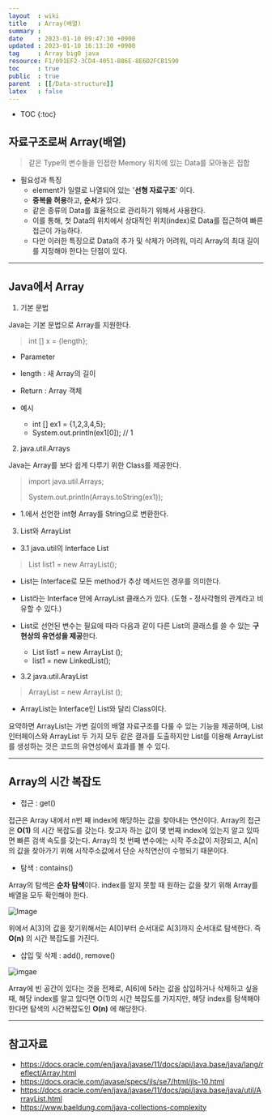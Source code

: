```yaml
---
layout  : wiki
title   : Array(배열)
summary : 
date    : 2023-01-10 09:47:30 +0900
updated : 2023-01-10 16:13:20 +0900
tag     : Array bigO java
resource: F1/091EF2-3CD4-4051-B86E-8E6D2FCB1590
toc     : true
public  : true
parent  : [[/Data-structure]]
latex   : false
---
```

* TOC
{:toc}

## 자료구조로써 Array(배열)

> 같은 Type의 변수들을 인접한 Memory 위치에 있는 Data를 모아놓은 집합

- 필요성과 특징
    - element가 일렬로 나열되어 있는 '**선형 자료구조**' 이다.
    - **중복을 허용**하고, **순서**가 있다.
    - 같은 종류의 Data를 효율적으로 관리하기 위해서 사용한다.
    - 이를 통해, 첫 Data의 위치에서 상대적인 위치(index)로 Data를 접근하여 빠른 접근이 가능하다.
    - 다만 이러한 특징으로 Data의 추가 및 삭제가 어려워, 미리 Array의 최대 길이를 지정해야 한다는 단점이 있다.
    

---

## Java에서 Array


1. 기본 문법 

Java는 기본 문법으로 Array를 지원한다.
    
> int [] x = {length};
    
- Parameter
- length : 새 Array의 길이
    
- Return : Array 객체
    
- 예시 
  - int [] ex1 = {1,2,3,4,5};
  - System.out.println(ex1[0]);   // 1


  
2. java.util.Arrays

Java는 Array를 보다 쉽게 다루기 위한 Class를 제공한다.
> import java.util.Arrays;
> 
> System.out.println(Arrays.toString(ex1)); 
- 1.에서 선언한 int형 Array를 String으로 변환한다. 




3. List와 ArrayList

- 3.1 java.util의 Interface List<E>
> List <Integer > list1 = new ArrayList<Integer >();

- List는 Interface로 모든 method가 추상 메서드인 경우를 의미한다. 
- List라는 Interface 안에 ArrayList 클래스가 있다. (도형 - 정사각형의 관계라고 비유할 수 있다.)
- List로 선언된 변수는 필요에 따라 다음과 같이 다른 List의 클래스를 쓸 수 있는 **구현상의 유연성을 제공**한다.
  - List <Integer> list1 = new ArrayList <Integer> ();
  - list1 = new LinkedList<Integer>();


- 3.2 java.util.ArayList<E>
> ArrayList <Integer > = new ArrayList<Integer > ();
- ArrayList는 Interface인 List와 달리 Class이다.

 요약하면 ArrayList는 가변 길이의 배열 자료구조를 다룰 수 있는 기능을 제공하며, List 인터페이스와 ArrayList 두 가지 모두 같은 결과를 도출하지만 
List를 이용해 ArrayList를 생성하는 것은 코드의 유연성에서 효과를 볼 수 있다.  

---

## Array의 시간 복잡도

- 접근 : get()

접근은 Array 내에서 n번 째 index에 해당하는 값을 찾아내는 연산이다.
Array의 접근은 **O(1)** 의 시간 복잡도를 갖는다. 찾고자 하는 값이 몇 번째 index에 있는지 알고 있따면 빠른 검색 속도를 갖는다. Array의 첫 번째 변수에는 시작
주소값이 저장되고, A[n]의 값을 찾아가기 위해 시작주소값에서 단순 사칙연산이 수행되기 때문이다.



- 탐색 : contains()

Array의 탐색은 **순차 탐색**이다. index를 알지 못할 때 원하는 값을 찾기 위해 Array를 배열을 모두 확인해야 한다.

![Image](https://img1.daumcdn.net/thumb/R1280x0/?scode=mtistory2&fname=https%3A%2F%2Fblog.kakaocdn.net%2Fdn%2FebR7Gv%2FbtqUWtaBdb1%2FPsZJhqmDd2BUy8b9OpJfw1%2Fimg.jpg)

위에서 A[3]의 값을 찾기위해서는 A[0]부터 순서대로 A[3]까지 순서대로 탐색한다. 즉 **O(n)** 의 시간 복잡도를 가진다.



- 삽입 및 삭제 : add(), remove()

![imgae](https://img1.daumcdn.net/thumb/R1280x0/?scode=mtistory2&fname=https%3A%2F%2Fblog.kakaocdn.net%2Fdn%2FctbBif%2FbtqU0xXor35%2Ftv2mfnmBKKakoWTN1FokYk%2Fimg.jpg)

Array에 빈 공간이 있다는 것을 전제로, A[6]에 5라는 값을 삽입하거나 삭제하고 싶을 때, 해당 index를 알고 있다면 O(1)의 시간 복잡도를 가지지만, 해당 index를 
탐색해야 한다면 탐색의 시간복잡도인 **O(n)** 에 해당한다.

---


## 참고자료
- https://docs.oracle.com/en/java/javase/11/docs/api/java.base/java/lang/reflect/Array.html
- https://docs.oracle.com/javase/specs/jls/se7/html/jls-10.html
- https://docs.oracle.com/en/java/javase/11/docs/api/java.base/java/util/ArrayList.html
- https://www.baeldung.com/java-collections-complexity

